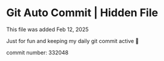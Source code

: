 # Git Auto Commit | Hidden File

This file was added Feb 12, 2025

Just for fun and keeping my daily git commit active 🤪

commit number: 332048
